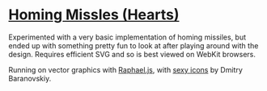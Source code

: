 [Homing Missles (Hearts)](http://www.hackyon.com/playground/missile/)
=========================

Experimented with a very basic implementation of homing missiles, but ended up with something pretty fun to look at after playing around with the design. Requires efficient SVG and so is best viewed on WebKit browsers.

Running on vector graphics with [Raphael.js](http://raphaeljs.com/), with [sexy icons](http://raphaeljs.com/icons) by Dmitry Baranovskiy.

